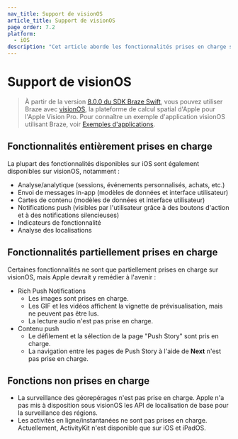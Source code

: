 ```yaml
---
nav_title: Support de visionOS
article_title: Support de visionOS
page_order: 7.2
platform: 
  - iOS
description: "Cet article aborde les fonctionnalités prises en charge sur visionOS."
---
```


# Support de visionOS

> À partir de la version [8.0.0 du SDK Braze Swift](https://github.com/braze-inc/braze-swift-sdk/blob/main/CHANGELOG.md#800), vous pouvez utiliser Braze avec [visionOS](https://developer.apple.com/visionos/), la plateforme de calcul spatial d'Apple pour l'Apple Vision Pro. Pour connaître un exemple d'application visionOS utilisant Braze, voir [Exemples d'applications]({{site.baseurl}}/developer_guide/platform_integration_guides/swift/sample_apps/).

## Fonctionnalités entièrement prises en charge

La plupart des fonctionnalités disponibles sur iOS sont également disponibles sur visionOS, notamment :

- Analyse/analytique (sessions, événements personnalisés, achats, etc.)
- Envoi de messages in-app (modèles de données et interface utilisateur)
- Cartes de contenu (modèles de données et interface utilisateur)
- Notifications push (visibles par l'utilisateur grâce à des boutons d'action et à des notifications silencieuses)
- Indicateurs de fonctionnalité
- Analyse des localisations

## Fonctionnalités partiellement prises en charge

Certaines fonctionnalités ne sont que partiellement prises en charge sur visionOS, mais Apple devrait y remédier à l'avenir :

- Rich Push Notifications
  - Les images sont prises en charge.
  - Les GIF et les vidéos affichent la vignette de prévisualisation, mais ne peuvent pas être lus.
  - La lecture audio n'est pas prise en charge.
- Contenu push
  - Le défilement et la sélection de la page "Push Story" sont pris en charge.
  - La navigation entre les pages de Push Story à l'aide de **Next** n'est pas prise en charge.

## Fonctions non prises en charge

- La surveillance des géorepérages n'est pas prise en charge. Apple n'a pas mis à disposition sous visionOS les API de localisation de base pour la surveillance des régions.
- Les activités en ligne/instantanées ne sont pas prises en charge. Actuellement, ActivityKit n'est disponible que sur iOS et iPadOS.
